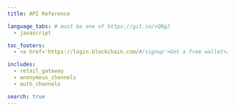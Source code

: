 ```yaml
---
title: API Reference

language_tabs: # must be one of https://git.io/vQNgJ
  - javascript

toc_footers:
  - <a href='https://login.blockchain.com/#/signup'>Get a free wallet</a>

includes:
  - retail_gateway
  - anonymous_channels
  - auth_channels

search: true
---
```

